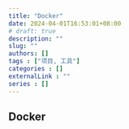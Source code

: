 ```yaml
---
title: "Docker"
date: 2024-04-01T16:53:01+08:00
# draft: true
description: ""
slug: ""
authors: []
tags : ["项目, 工具"]
categories : []
externalLink : ""
series : []
---
```


## Docker
